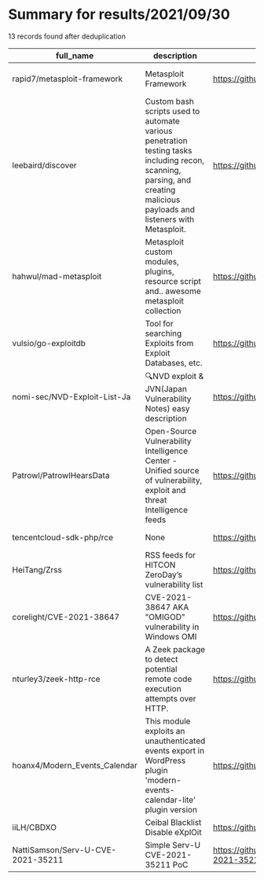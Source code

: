 
# Summary for results/2021/09/30
    
13 records found after deduplication

| full_name | description | html_url | matched_list | matched_count | pushed_at | size | stargazers_count | language | forks_count | vul_ids |
|-----------------------------------|---------------------------------------------------------------------------------------------------------------------------------------------------------------------------|------------------------------------------------------|----------------------------------|-----------------|---------------------------|--------|--------------------|------------|---------------|--------------------|
| rapid7/metasploit-framework | Metasploit Framework | https://github.com/rapid7/metasploit-framework | ['metasploit module OR payload'] | 1 | 2021-09-30 01:26:34+00:00 | 632268 | 25197 | Ruby | 11606 | [] |
| leebaird/discover | Custom bash scripts used to automate various penetration testing tasks including recon, scanning, parsing, and creating malicious payloads and listeners with Metasploit. | https://github.com/leebaird/discover | ['metasploit module OR payload'] | 1 | 2021-09-30 01:09:49+00:00 | 3579 | 2486 | PowerShell | 720 | [] |
| hahwul/mad-metasploit | Metasploit custom modules, plugins, resource script and.. awesome metasploit collection | https://github.com/hahwul/mad-metasploit | ['metasploit module OR payload'] | 1 | 2021-09-30 00:17:21+00:00 | 136305 | 250 | Ruby | 75 | [] |
| vulsio/go-exploitdb | Tool for searching Exploits from Exploit Databases, etc. | https://github.com/vulsio/go-exploitdb | ['exploit'] | 1 | 2021-09-30 01:17:14+00:00 | 839 | 125 | Go | 37 | [] |
| nomi-sec/NVD-Exploit-List-Ja | 🔍NVD exploit & JVN(Japan Vulnerability Notes) easy description | https://github.com/nomi-sec/NVD-Exploit-List-Ja | ['exploit'] | 1 | 2021-09-30 00:52:51+00:00 | 33030 | 22 | | 14 | [] |
| Patrowl/PatrowlHearsData | Open-Source Vulnerability Intelligence Center - Unified source of vulnerability, exploit and threat Intelligence feeds | https://github.com/Patrowl/PatrowlHearsData | ['exploit'] | 1 | 2021-09-30 00:03:22+00:00 | 412011 | 32 | | 19 | [] |
| tencentcloud-sdk-php/rce | None | https://github.com/tencentcloud-sdk-php/rce | ['rce'] | 1 | 2021-09-30 01:17:39+00:00 | 69 | 0 | PHP | 0 | [] |
| HeiTang/Zrss | RSS feeds for HITCON ZeroDay’s vulnerability list | https://github.com/HeiTang/Zrss | ['zeroday'] | 1 | 2021-09-30 01:12:04+00:00 | 13998 | 2 | Python | 0 | [] |
| corelight/CVE-2021-38647 | CVE-2021-38647 AKA "OMIGOD" vulnerability in Windows OMI | https://github.com/corelight/CVE-2021-38647 | ['cve-2 OR cve_2'] | 1 | 2021-09-30 01:07:30+00:00 | 2814 | 3 | Zeek | 3 | ['CVE-2021-38647'] |
| nturley3/zeek-http-rce | A Zeek package to detect potential remote code execution attempts over HTTP. | https://github.com/nturley3/zeek-http-rce | ['rce', 'remote code execution'] | 2 | 2021-09-30 00:08:37+00:00 | 5 | 0 | Zeek | 0 | [] |
| hoanx4/Modern_Events_Calendar | This module exploits an unauthenticated events export in WordPress plugin 'modern-events-calendar-lite' plugin version | https://github.com/hoanx4/Modern_Events_Calendar | ['exploit'] | 1 | 2021-09-30 01:12:50+00:00 | 0 | 0 | Ruby | 0 | [] |
| iiLH/CBDXO | Ceibal Blacklist Disable eXplOit | https://github.com/iiLH/CBDXO | ['exploit'] | 1 | 2021-09-30 01:29:35+00:00 | 0 | 0 | | 0 | [] |
| NattiSamson/Serv-U-CVE-2021-35211 | Simple Serv-U CVE-2021-35211 PoC | https://github.com/NattiSamson/Serv-U-CVE-2021-35211 | ['cve poc', 'cve-2 OR cve_2'] | 2 | 2021-09-30 01:46:00+00:00 | 0 | 0 | Python | 0 | ['CVE-2021-35211'] |
